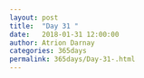 ```yaml
---
layout: post  
title:  "Day 31 "  
date:   2018-01-31 12:00:00  
author: Atrion Darnay  
categories: 365days
permalink: 365days/Day-31-.html  
---
```

